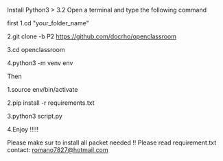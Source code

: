 Install Python3 > 3.2
Open a terminal and type the following command

first
1.cd "your_folder_name"

2.git clone -b P2 https://github.com/docrho/openclassroom

3.cd openclassroom

4.python3 -m venv env


Then


1.source env/bin/activate

2.pip install -r requirements.txt

3.python3 script.py

4.Enjoy !!!!!

Please make sur to install all packet needed !!
Please read requirement.txt
contact: romano7827@hotmail.com
